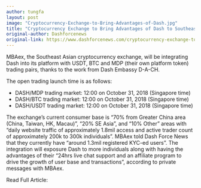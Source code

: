 ```yaml
---
author: tungfa
layout: post
image: "Cryptocurrency-Exchange-to-Bring-Advantages-of-Dash.jpg"
title: "Cryptocurrency Exchange to Bring Advantages of Dash to Southeast Asia with New Integration"
original-author: Dashforcenews
original-link: https://www.dashforcenews.com/cryptocurrency-exchange-to-bring-advantages-of-dash-to-southeast-asia-with-new-integration/
---
```


MBAex, the Southeast Asian cryptocurrency exchange, will be integrating Dash into its platform with USDT, BTC and MDP (their own platform token) trading pairs, thanks to the work from Dash Embassy D-A-CH.

The open trading launch time is as follows:

- DASH/MDP trading market: 12:00 on October 31, 2018 (Singapore time)
- DASH/BTC trading market: 12:00 on October 31, 2018 (Singapore time)
- DASH/USDT trading market: 12:00 on October 31, 2018 (Singapore time)



The exchange’s current consumer base is “70% from Greater China area (China, Taiwan, HK, Macau)”, “20% SE Asia”, and “10% Other”  areas with “daily website traffic of approximately 1.8mil access and active trader count of approximately 200k to 300k individuals”. MBAex told Dash Force News that they currently have “around 1.3mil registered KYC-ed users”. The integration will exposure Dash to more individuals along with having the advantages of their “24hrs live chat support and an affiliate program to drive the growth of user base and transactions”, according to private messages with MBAex.

Read Full Article:

